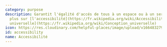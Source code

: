 ```yaml
---
category: purpose
description: Garantit l'égalité d'accés de tous à un espace ou à un service. En savoir
  plus sur [l'accessibilité](https://fr.wikipedia.org/wiki/Accessibilité) et [la conception
  universelle](https://fr.wikipedia.org/wiki/Conception_universelle)
icon: https://res.cloudinary.com/helpful-places/image/upload/v1664832795/dtpr-icons/purpose/accessibility_dwduwo.svg
id: accessibility
name: Accessibilité
---
```

